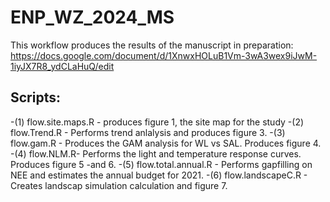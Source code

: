 # ENP_WZ_2024_MS

This workflow produces the results of the manuscript in preparation:
https://docs.google.com/document/d/1XnwxHOLuB1Vm-3wA3wex9iJwM-1iyJX7R8_ydCLaHuQ/edit

## Scripts:
-(1) flow.site.maps.R - produces figure 1, the site map for the  study
-(2) flow.Trend.R - Performs trend anlalysis and produces figure 3.
-(3) flow.gam.R - Produces the GAM analysis for WL vs SAL. Produces figure 4.
-(4) flow.NLM.R- Performs the light and temperature response curves. Produces figure 5 -and 6.
-(5) flow.total.annual.R - Performs gapfilling on NEE and estimates the annual budget for 2021. 
-(6) flow.landscapeC.R - Creates landscap simulation calculation and figure 7.
